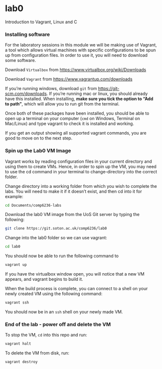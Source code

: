 # lab0

Introduction to Vagrant, Linux and C

### Installing software

For the laboratory sessions in this module we will be making use of Vagrant, a tool which allows virtual machines with specific configurations to be spun up from configuration files. In order to use it, you will need to download some software.

Download `Virtualbox` from https://www.virtualbox.org/wiki/Downloads

Download `Vagrant` from https://www.vagrantup.com/downloads

If you’re running windows, download `git` from https://git-scm.com/downloads. If you’re running mac or linux, you should already have this installed. When installing, **make sure you tick the option to “Add to path”**, which will allow you to run git from the terminal.

Once both of these packages have been installed, you should be able to open up a terminal on your computer (`cmd` on Windows, Terminal on Mac/Linux) and type vagrant to check it is installed and working.

If you get an output showing all supported vagrant commands, you are good to move on to the next step.

### Spin up the Lab0 VM Image

Vagrant works by reading configuration files in your current directory and using them to create VMs. Hence, in order to spin up the VM, you may need to use the cd command in your terminal to change-directory into the correct folder.

Change directory into a working folder from which you wish to complete the labs. 
You will need to make it if it doesn’t exist, and then cd into it for example:
```bash
cd Documents/comp6236-labs
```
Download the lab0 VM image from the UoS Git server by typing the following:
```bash
git clone https://git.soton.ac.uk/comp6236/lab0
```
Change into the lab0 folder so we can use vagrant:
```bash
cd lab0
```
You should now be able to run the following command to 
```bash
vagrant up
```
If you have the virtualbox window open, you will notice that a new VM appears, and vagrant begins to build it.

When the build process is complete, you can connect to a shell on your newly created VM using the following command:
```bash
vagrant ssh
```

You should now be in an `ssh` shell on your newly made VM.


### End of the lab - power off and delete the VM

To stop the VM, `cd` into this repo and run:

```bash
vagrant halt
```

To delete the VM from disk, run:

```bash
vagrant destroy
```